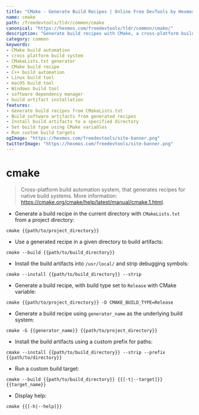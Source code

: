 ```yaml
---
title: "CMake - Generate Build Recipes | Online Free DevTools by Hexmos"
name: cmake
path: /freedevtools/tldr/common/cmake
canonical: "https://hexmos.com/freedevtools/tldr/common/cmake/"
description: "Generate build recipes with CMake, a cross-platform build automation system. Simplify software development, manage dependencies, and ensure consistent builds. Free online tool, no registration required."
category: common
keywords:
- CMake build automation
- cross platform build system
- CMakeLists.txt generator
- CMake build recipe
- C++ build automation
- Linux build tool
- macOS build tool
- Windows build tool
- software dependency manager
- build artifact installation
features:
- Generate build recipes from CMakeLists.txt
- Build software artifacts from generated recipes
- Install build artifacts to a specified directory
- Set build type using CMake variables
- Run custom build targets
ogImage: "https://hexmos.com/freedevtools/site-banner.png"
twitterImage: "https://hexmos.com/freedevtools/site-banner.png"
---
```


# cmake

> Cross-platform build automation system, that generates recipes for native build systems.
> More information: <https://cmake.org/cmake/help/latest/manual/cmake.1.html>.

- Generate a build recipe in the current directory with `CMakeLists.txt` from a project directory:

`cmake {{path/to/project_directory}}`

- Use a generated recipe in a given directory to build artifacts:

`cmake --build {{path/to/build_directory}}`

- Install the build artifacts into `/usr/local/` and strip debugging symbols:

`cmake --install {{path/to/build_directory}} --strip`

- Generate a build recipe, with build type set to `Release` with CMake variable:

`cmake {{path/to/project_directory}} -D CMAKE_BUILD_TYPE=Release`

- Generate a build recipe using `generator_name` as the underlying build system:

`cmake -G {{generator_name}} {{path/to/project_directory}}`

- Install the build artifacts using a custom prefix for paths:

`cmake --install {{path/to/build_directory}} --strip --prefix {{path/to/directory}}`

- Run a custom build target:

`cmake --build {{path/to/build_directory}} {{[-t|--target]}} {{target_name}}`

- Display help:

`cmake {{[-h|--help]}}`
